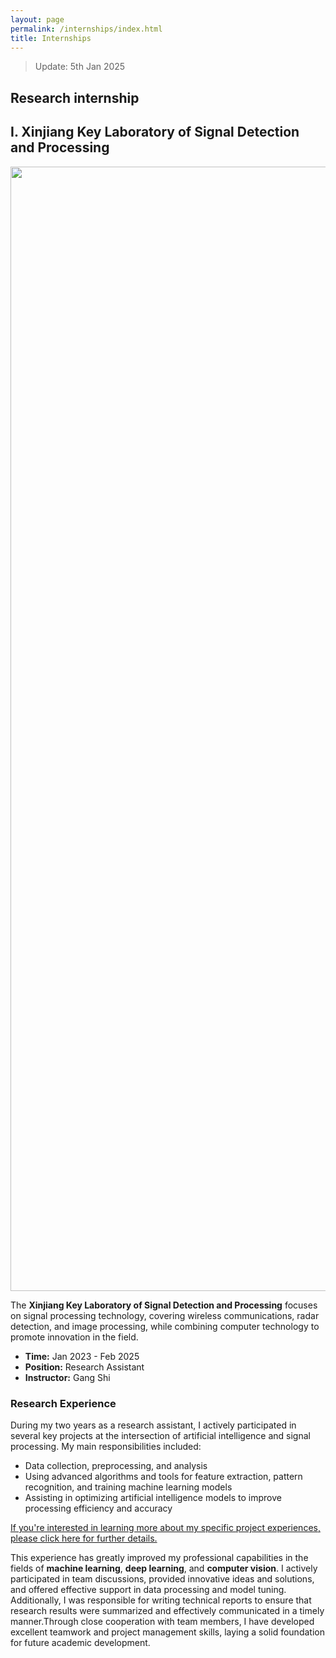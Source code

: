 ```yaml
---
layout: page
permalink: /internships/index.html
title: Internships
---
```


> Update: 5th Jan 2025

## Research internship
## **I.** **Xinjiang Key Laboratory of Signal Detection and Processing**
<img src="https://zhangtianze.com/images/lab.jpg" class="floatpic" width="2400" height="1799">

The **Xinjiang Key Laboratory of Signal Detection and Processing** focuses on signal processing technology, covering wireless communications, radar detection, and image processing, while combining computer technology to promote innovation in the field.

- **Time:** Jan 2023 - Feb 2025
- **Position:** Research Assistant
- **Instructor:** Gang Shi
  
### Research Experience

During my two years as a research assistant, I actively participated in several key projects at the intersection of artificial intelligence and signal processing. My main responsibilities included:

- Data collection, preprocessing, and analysis
- Using advanced algorithms and tools for feature extraction, pattern recognition, and training machine learning models
- Assisting in optimizing artificial intelligence models to improve processing efficiency and accuracy

[If you're interested in learning more about my specific project experiences, please click here for further details.](https://zhangtianze.com/projects/)

This experience has greatly improved my professional capabilities in the fields of **machine learning**, **deep learning**, and **computer vision**. I actively participated in team discussions, provided innovative ideas and solutions, and offered effective support in data processing and model tuning. Additionally, I was responsible for writing technical reports to ensure that research results were summarized and effectively communicated in a timely manner.Through close cooperation with team members, I have developed excellent teamwork and project management skills, laying a solid foundation for future academic development.

  

  


  
